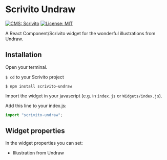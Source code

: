 # Scrivito Undraw
[![CMS: Scrivito](https://img.shields.io/badge/CMS-Scrivito-brightgreen.svg)](https://scrivito.com) [![License: MIT](https://img.shields.io/badge/License-MIT-blue.svg)](https://opensource.org/licenses/MIT)

A React Component/Scrivito widget for the wonderful illustrations from Undraw.

## Installation

Open your terminal.

`$ cd` to your Scrivito project

```shell
$ npm install scrivito-undraw
```

Import the widget in your javascript (e.g. in `index.js` or `Widgets/index.js`).

Add this line to your index.js:

```js
import "scrivito-undraw";
```

## Widget properties

In the widget properties you can set:
- Illustration from Undraw